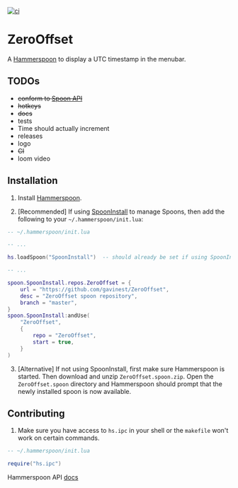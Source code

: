 [![ci](https://github.com/gavinest/ZeroOffset/actions/workflows/ci.yml/badge.svg)](https://github.com/gavinest/ZeroOffset/actions/workflows/ci.yml)

# ZeroOffset

A [Hammerspoon](https://www.hammerspoon.org/) to display a UTC timestamp in the menubar.

## TODOs

* ~~conform to [Spoon API](https://github.com/Hammerspoon/hammerspoon/blob/master/SPOONS.md#how-do-i-create-a-spoon)~~
* ~~hotkeys~~
* ~~docs~~
* tests
* Time should actually increment
* releases
* logo
* ~~CI~~
* loom video

## Installation

1. Install [Hammerspoon](https://www.hammerspoon.org/).

2. [Recommended] If using [SpoonInstall](https://www.hammerspoon.org/Spoons/SpoonInstall.html#repos) to manage Spoons,
then add the following to your `~/.hammerspoon/init.lua`:

```lua
-- ~/.hammerspoon/init.lua

-- ...

hs.loadSpoon("SpoonInstall")  -- should already be set if using SpoonInstall

-- ...

spoon.SpoonInstall.repos.ZeroOffset = {
    url = "https://github.com/gavinest/ZeroOffset",
    desc = "ZeroOffset spoon repository",
    branch = "master",
}
spoon.SpoonInstall:andUse(
    "ZeroOffset",
    {
        repo = "ZeroOffset",
        start = true,
    }
)
```

3. [Alternative] If not using SpoonInstall, first make sure Hammerspoon is started. Then download and unzip `ZeroOffset.spoon.zip`.
Open the `ZeroOffset.spoon` directory and Hammerspoon should prompt that the newly installed spoon is now available.

## Contributing

1. Make sure you have access to `hs.ipc` in your shell or the `makefile` won't work on certain commands. 

```lua
-- ~/.hammerspoon/init.lua

require("hs.ipc")
```

Hammerspoon API [docs](https://www.hammerspoon.org/docs/index.html)
